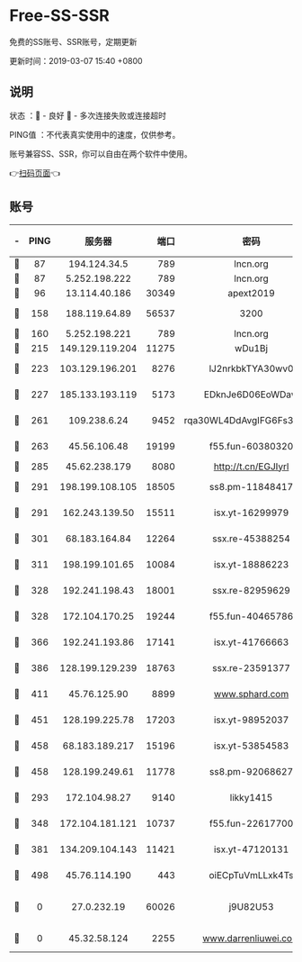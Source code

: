 # Free-SS-SSR

免费的SS账号、SSR账号，定期更新

更新时间：2019-03-07 15:40 +0800

## 说明

状态     ：🙂 - 良好 🙁 - 多次连接失败或连接超时

PING值   ：不代表真实使用中的速度，仅供参考。

账号兼容SS、SSR，你可以自由在两个软件中使用。

👉[扫码页面](https://liesauer.github.io/Free-SS-SSR/)👈

## 账号

|-|PING|服务器|端口|密码|加密方式|区域|
|:----:|:----:|:-----:|-----:|:----:|:----:|:----:|
|🙂|87|194.124.34.5|789|lncn.org|rc4|JP|
|🙂|87|5.252.198.222|789|lncn.org|rc4|JP|
|🙂|96|13.114.40.186|30349|apext2019|chacha20|JP|
|🙂|158|188.119.64.89|56537|3200|aes-256-cfb|RU|
|🙂|160|5.252.198.221|789|lncn.org|rc4|JP|
|🙂|215|149.129.119.204|11275|wDu1Bj|rc4-md5|HK|
|🙂|223|103.129.196.201|8276|lJ2nrkbkTYA30wv0|aes-256-cfb|US|
|🙂|227|185.133.193.119|5173|EDknJe6D06EoWDaw|aes-256-cfb|US|
|🙂|261|109.238.6.24|9452|rqa30WL4DdAvgIFG6Fs3znzTa|aes-256-cfb|FR|
|🙂|263|45.56.106.48|19199|f55.fun-60380320|aes-256-cfb|US|
|🙂|285|45.62.238.179|8080|http://t.cn/EGJIyrl|rc4-md5|CA|
|🙂|291|198.199.108.105|18505|ss8.pm-11848417|aes-256-cfb|US|
|🙂|291|162.243.139.50|15511|isx.yt-16299979|aes-256-cfb|US|
|🙂|301|68.183.164.84|12264|ssx.re-45388254|aes-256-cfb|US|
|🙂|311|198.199.101.65|10084|isx.yt-18886223|aes-256-cfb|US|
|🙂|328|192.241.198.43|18001|ssx.re-82959629|aes-256-cfb|US|
|🙂|328|172.104.170.25|19244|f55.fun-40465786|aes-256-cfb|SG|
|🙂|366|192.241.193.86|17141|isx.yt-41766663|aes-256-cfb|US|
|🙂|386|128.199.129.239|18763|ssx.re-23591377|aes-256-cfb|SG|
|🙂|411|45.76.125.90|8899|www.sphard.com|aes-256-cfb|AU|
|🙂|451|128.199.225.78|17203|isx.yt-98952037|aes-256-cfb|SG|
|🙂|458|68.183.189.217|15196|isx.yt-53854583|aes-256-cfb|SG|
|🙂|458|128.199.249.61|11778|ss8.pm-92068627|aes-256-cfb|SG|
|🙂|293|172.104.98.27|9140|likky1415|aes-256-cfb|JP|
|🙂|348|172.104.181.121|10737|f55.fun-22617700|aes-256-cfb|SG|
|🙂|381|134.209.104.143|11421|isx.yt-47120131|aes-256-cfb|SG|
|🙂|498|45.76.114.190|443|oiECpTuVmLLxk4Ts|aes-256-cfb|AU|
|🙁|0|27.0.232.19|60026|j9U82U53|xchacha20-ietf-poly1305|HK|
|🙁|0|45.32.58.124|2255|www.darrenliuwei.com|aes-256-cfb|JP|
